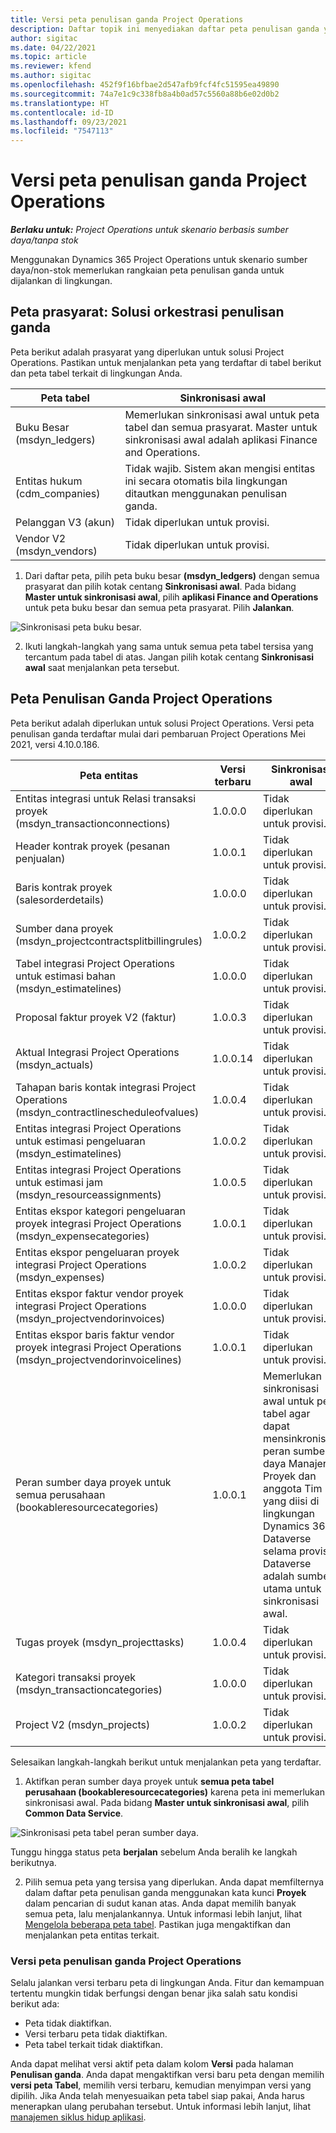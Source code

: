 ```yaml
---
title: Versi peta penulisan ganda Project Operations
description: Daftar topik ini menyediakan daftar peta penulisan ganda yang diperlukan untuk Dynamics 365 Project Operations.
author: sigitac
ms.date: 04/22/2021
ms.topic: article
ms.reviewer: kfend
ms.author: sigitac
ms.openlocfilehash: 452f9f16bfbae2d547afb9fcf4fc51595ea49890
ms.sourcegitcommit: 74a7e1c9c338fb8a4b0ad57c5560a88b6e02d0b2
ms.translationtype: HT
ms.contentlocale: id-ID
ms.lasthandoff: 09/23/2021
ms.locfileid: "7547113"
---
```

# <a name="project-operations-dual-write-map-versions"></a>Versi peta penulisan ganda Project Operations

_**Berlaku untuk:** Project Operations untuk skenario berbasis sumber daya/tanpa stok_

Menggunakan Dynamics 365 Project Operations untuk skenario sumber daya/non-stok memerlukan rangkaian peta penulisan ganda untuk dijalankan di lingkungan. 

## <a name="prerequisite-maps-dual-write-orchestration-solution"></a>Peta prasyarat: Solusi orkestrasi penulisan ganda

Peta berikut adalah prasyarat yang diperlukan untuk solusi Project Operations. Pastikan untuk menjalankan peta yang terdaftar di tabel berikut dan peta tabel terkait di lingkungan Anda.

| Peta tabel | Sinkronisasi awal |
| --- | --- |
| Buku Besar (msdyn_ledgers) | Memerlukan sinkronisasi awal untuk peta tabel dan semua prasyarat. Master untuk sinkronisasi awal adalah aplikasi Finance and Operations. |
| Entitas hukum (cdm_companies) | Tidak wajib. Sistem akan mengisi entitas ini secara otomatis bila lingkungan ditautkan menggunakan penulisan ganda. |
| Pelanggan V3 (akun) | Tidak diperlukan untuk provisi. |
| Vendor V2 (msdyn_vendors) | Tidak diperlukan untuk provisi. |

1. Dari daftar peta, pilih peta buku besar **(msdyn\_ledgers)** dengan semua prasyarat dan pilih kotak centang **Sinkronisasi awal**. Pada bidang **Master untuk sinkronisasi awal**, pilih **aplikasi Finance and Operations** untuk peta buku besar dan semua peta prasyarat. Pilih **Jalankan**.

![Sinkronisasi peta buku besar.](media/DW6.png)

2. Ikuti langkah-langkah yang sama untuk semua peta tabel tersisa yang tercantum pada tabel di atas. Jangan pilih kotak centang **Sinkronisasi awal** saat menjalankan peta tersebut.

## <a name="project-operations-dual-write-maps"></a>Peta Penulisan Ganda Project Operations

Peta berikut adalah diperlukan untuk solusi Project Operations. Versi peta penulisan ganda terdaftar mulai dari pembaruan Project Operations Mei 2021, versi 4.10.0.186.

| **Peta entitas** | **Versi terbaru** | **Sinkronisasi awal** |
| --- | --- | --- |
| Entitas integrasi untuk Relasi transaksi proyek (msdyn\_transactionconnections) | 1.0.0.0 | Tidak diperlukan untuk provisi. |
| Header kontrak proyek (pesanan penjualan) | 1.0.0.1 | Tidak diperlukan untuk provisi. |
| Baris kontrak proyek (salesorderdetails) | 1.0.0.0 | Tidak diperlukan untuk provisi. |
| Sumber dana proyek (msdyn_projectcontractsplitbillingrules) | 1.0.0.2 | Tidak diperlukan untuk provisi. |
| Tabel integrasi Project Operations untuk estimasi bahan (msdyn\_estimatelines) | 1.0.0.0 | Tidak diperlukan untuk provisi. |
| Proposal faktur proyek V2 (faktur) | 1.0.0.3 | Tidak diperlukan untuk provisi. |
| Aktual Integrasi Project Operations (msdyn_actuals) | 1.0.0.14 | Tidak diperlukan untuk provisi. |
| Tahapan baris kontak integrasi Project Operations (msdyn_contractlinescheduleofvalues) | 1.0.0.4 | Tidak diperlukan untuk provisi. |
| Entitas integrasi Project Operations untuk estimasi pengeluaran (msdyn_estimatelines) | 1.0.0.2 | Tidak diperlukan untuk provisi. |
| Entitas integrasi Project Operations untuk estimasi jam (msdyn_resourceassignments) | 1.0.0.5 | Tidak diperlukan untuk provisi. |
| Entitas ekspor kategori pengeluaran proyek integrasi Project Operations (msdyn_expensecategories) | 1.0.0.1 | Tidak diperlukan untuk provisi. |
| Entitas ekspor pengeluaran proyek integrasi Project Operations (msdyn_expenses) | 1.0.0.2 | Tidak diperlukan untuk provisi. |
| Entitas ekspor faktur vendor proyek integrasi Project Operations (msdyn_projectvendorinvoices) | 1.0.0.0 | Tidak diperlukan untuk provisi. |
| Entitas ekspor baris faktur vendor proyek integrasi Project Operations (msdyn_projectvendorinvoicelines) | 1.0.0.1 | Tidak diperlukan untuk provisi. |
| Peran sumber daya proyek untuk semua perusahaan (bookableresourcecategories) | 1.0.0.1 | Memerlukan sinkronisasi awal untuk peta tabel agar dapat mensinkronisasi peran sumber daya Manajer Proyek dan anggota Tim yang diisi di lingkungan Dynamics 365 Dataverse selama provisi. Dataverse adalah sumber utama untuk sinkronisasi awal. |
| Tugas proyek (msdyn_projecttasks) | 1.0.0.4 | Tidak diperlukan untuk provisi. |
| Kategori transaksi proyek (msdyn_transactioncategories) | 1.0.0.0 | Tidak diperlukan untuk provisi. |
| Project V2 (msdyn_projects) | 1.0.0.2 | Tidak diperlukan untuk provisi. |

Selesaikan langkah-langkah berikut untuk menjalankan peta yang terdaftar.

1. Aktifkan peran sumber daya proyek untuk **semua peta tabel perusahaan (bookableresourcecategories)** karena peta ini memerlukan sinkronisasi awal. Pada bidang **Master untuk sinkronisasi awal**, pilih **Common Data Service**. 

 ![Sinkronisasi peta tabel peran sumber daya.](media/6ResourceInitialSync.jpg)

 Tunggu hingga status peta **berjalan** sebelum Anda beralih ke langkah berikutnya.

2. Pilih semua peta yang tersisa yang diperlukan. Anda dapat memfilternya dalam daftar peta penulisan ganda menggunakan kata kunci **Proyek** dalam pencarian di sudut kanan atas. Anda dapat memilih banyak semua peta, lalu menjalankannya. Untuk informasi lebih lanjut, lihat [Mengelola beberapa peta tabel](/dynamics365/fin-ops-core/dev-itpro/data-entities/dual-write/multiple-entity-maps). Pastikan juga mengaktifkan dan menjalankan peta entitas terkait.

### <a name="project-operations-dual-write-map-versions"></a>Versi peta penulisan ganda Project Operations

Selalu jalankan versi terbaru peta di lingkungan Anda. Fitur dan kemampuan tertentu mungkin tidak berfungsi dengan benar jika salah satu kondisi berikut ada:

- Peta tidak diaktifkan.
- Versi terbaru peta tidak diaktifkan. 
- Peta tabel terkait tidak diaktifkan.

Anda dapat melihat versi aktif peta dalam kolom **Versi** pada halaman **Penulisan ganda**. Anda dapat mengaktifkan versi baru peta dengan memilih **versi peta Tabel**, memilih versi terbaru, kemudian menyimpan versi yang dipilih. Jika Anda telah menyesuaikan peta tabel siap pakai, Anda harus menerapkan ulang perubahan tersebut. Untuk informasi lebih lanjut, lihat [manajemen siklus hidup aplikasi](/dynamics365/fin-ops-core/dev-itpro/data-entities/dual-write/app-lifecycle-management).
